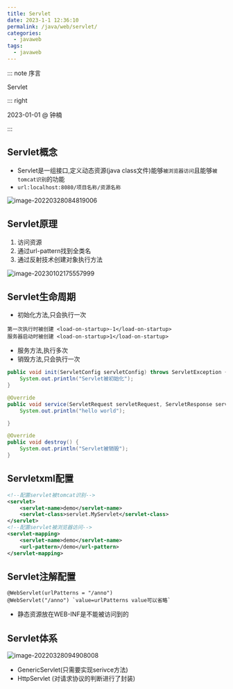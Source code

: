 ```yaml
---
title: Servlet
date: 2023-1-1 12:36:10
permalink: /java/web/servlet/
categories:
  - javaweb
tags:
  - javaweb
---
```


::: note 序言

Servlet

::: right

2023-01-01 @ 钟楠

::: 

## Servlet概念

- Servlet是一组接口,定义动态资源(java class文件)能够`被浏览器访问`且能够`被tomcat识别`的功能
- `url:localhost:8080/项目名称/资源名称`

![image-20220328084819006](https://cdn.staticaly.com/gh/jinmunan/imgs@master/javaweb/image-20220328084819006.png)

## Servlet原理

1. 访问资源
2. 通过url-pattern找到全类名
3. 通过反射技术创建对象执行方法

![image-20230102175557999](https://cdn.staticaly.com/gh/jinmunan/imgs@master/javaweb/image-20230102175557999.png)

## Servlet生命周期

- 初始化方法,只会执行一次

```
第一次执行时被创建 <load-on-startup>-1</load-on-startup>
服务器启动时被创建 <load-on-startup>1</load-on-startup>
```

- 服务方法,执行多次
- 销毁方法,只会执行一次

```java
public void init(ServletConfig servletConfig) throws ServletException {
    System.out.println("Servlet被初始化");
}

@Override
public void service(ServletRequest servletRequest, ServletResponse servletResponse) throws ServletException, IOException {
    System.out.println("hello world");

}

@Override
public void destroy() {
    System.out.println("Servlet被销毁");
}
```

## Servletxml配置

```xml
<!--配置servlet被tomcat识别-->
<servlet>
    <servlet-name>demo</servlet-name>
    <servlet-class>servlet.MyServlet</servlet-class>
</servlet>
<!--配置servlet被浏览器访问-->
<servlet-mapping>
    <servlet-name>demo</servlet-name>
    <url-pattern>/demo</url-pattern>
</servlet-mapping>
```

## Servlet注解配置

```
@WebServlet(urlPatterns = "/anno")
@WebServlet("/anno") `value=urlPatterns value可以省略`
```

- 静态资源放在WEB-INF是不能被访问到的

## Servlet体系

![image-20220328094908008](https://cdn.staticaly.com/gh/jinmunan/imgs@master/javaweb/image-20220328094908008.png) 

- GenericServlet(只需要实现serivce方法)
- HttpServlet (对请求协议的判断进行了封装)